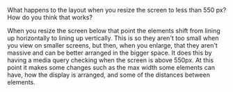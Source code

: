 
What happens to the layout when you resize the screen to less than 550 px? How do you think that works?

When you resize the screen below that point the elements shift from lining up horizontally to lining up vertically. This is so they aren't too small when you view on smaller screens, but then, when you enlarge, that they aren't massive and can be better arranged in the bigger space.
It does this by having a media query checking when the screen is above 550px. At this point it makes some changes such as the max width some elements can have, how the display is arranged, and some of the distances between elements.

